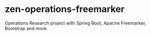 # zen-operations-freemarker
Operations Research project with Spring Boot, Apache Freemarker, Bootstrap and more.
